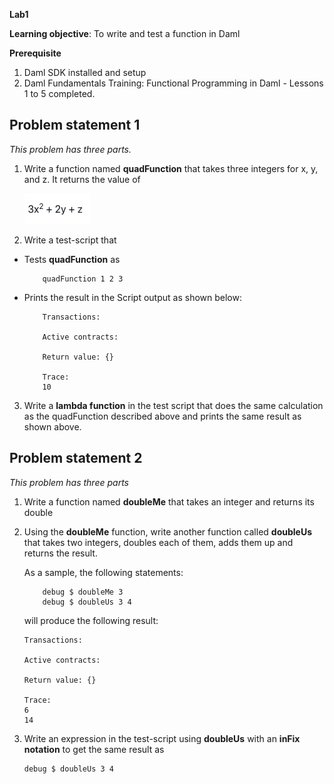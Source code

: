 **Lab1**

**Learning objective**: To write and test a function in Daml

**Prerequisite**
1. Daml SDK installed and setup
2. Daml Fundamentals Training: Functional Programming in Daml - Lessons 1 to 5 completed.

## Problem statement 1

*This problem has three parts.*

1. Write a function named **quadFunction** that takes three integers for x, y, and z. It returns the value of

   ![quadEquation](fundamentals-fp-lab1-equation.png)


2. Write a test-script that 

- Tests **quadFunction** as

    ```
        quadFunction 1 2 3
    ```

- Prints the result in the Script output as shown below:


    ```
        Transactions: 

        Active contracts: 

        Return value: {}

        Trace: 
        10

    ```

3. Write a **lambda function** in the test script that does the same calculation as the quadFunction described above and prints the same result as shown above. 


## Problem statement 2

*This problem has three parts*

1. Write a function named **doubleMe** that takes an integer and returns its double 
2. Using the **doubleMe** function, write another function called **doubleUs** that takes two integers, doubles each of them, adds them up and returns the result.

    As a sample, the following statements: 

    ```
        debug $ doubleMe 3
        debug $ doubleUs 3 4
    ```

    will produce the following result:

    ```
    Transactions: 

    Active contracts: 

    Return value: {}

    Trace: 
    6
    14
    ```

3. Write an expression in the test-script using **doubleUs** with an **inFix notation** to get the same result as 

    ```
    debug $ doubleUs 3 4
    ```
